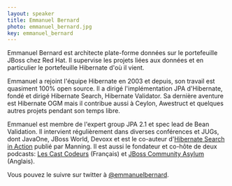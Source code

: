 ```yaml
---
layout: speaker
title: Emmanuel Bernard
photo: emmanuel_bernard.jpg
key: emmanuel_bernard
---
```


Emmanuel Bernard est architecte plate-forme données sur le portefeuille JBoss chez Red Hat. Il supervise les projets liées aux données et en particulier le portefeuille Hibernate d'où il vient.

Emmanuel a rejoint l'équipe Hibernate en 2003 et depuis, son travail est quasiment 100% open source. Il a dirigé l'implémentation JPA d'Hibernate, fondé et dirigé Hibernate Search, Hibernate Validator. Sa dernière aventure est Hibernate OGM mais il contribue aussi à Ceylon, Awestruct et quelques autres projets pendant son temps libre.

Emmanuel est membre de l'expert group JPA 2.1 et spec lead de Bean Validation. Il intervient régulièrement dans diverses conférences et JUGs, dont JavaOne, JBoss World, Devoxx et est le co-auteur d'[Hibernate Search in Action](http://emmanuelbernard.com/books/hsia/) publié par Manning. Il est aussi le fondateur et co-hôte de deux podcasts: [Les Cast Codeurs](http://lescastcodeurs.com/) (Français) et [JBoss Community Asylum](http://asylum.jboss.org/) (Anglais).

Vous pouvez le suivre sur twitter à [@emmanuelbernard](http://twitter.com/emmanuelbernard).